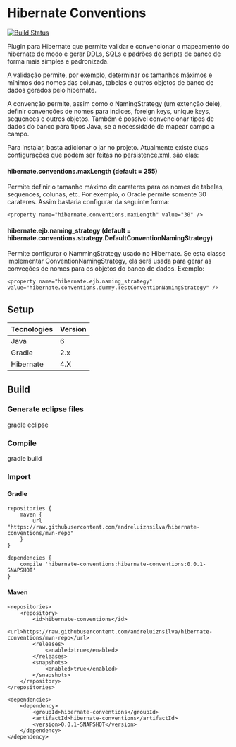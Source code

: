 # Hibernate Conventions

[![Build Status](https://api.shippable.com/projects/540e74613479c5ea8f9e6238/badge?branchName=master)](https://app.shippable.com/projects/540e74613479c5ea8f9e6238/builds/latest)

Plugin para Hibernate que permite validar e convencionar o mapeamento do hibernate de modo e gerar DDLs, SQLs e padrões de scripts de banco de forma mais simples e padronizada.

A validação permite, por exemplo, determinar os tamanhos máximos e mínimos dos nomes das colunas, tabelas e outros objetos de banco de dados gerados pelo hibernate.

A convenção permite, assim como o NamingStrategy (um extenção dele), definir convenções de nomes para indices, foreign keys, unique keys, sequences e outros objetos. Também é possível convencionar tipos de dados do banco para tipos Java, se a necessidade de mapear campo a campo.

Para instalar, basta adicionar o jar no projeto. Atualmente existe duas configurações que podem ser feitas no persistence.xml, são elas:

#### hibernate.conventions.maxLength (default = 255) 
Permite definir o tamanho máximo de carateres para os nomes de tabelas, sequences, colunas, etc. Por exemplo, o Oracle permite somente 30 carateres. Assim bastaria configurar da seguinte forma:

	<property name="hibernate.conventions.maxLength" value="30" />
	
#### hibernate.ejb.naming_strategy (default = hibernate.conventions.strategy.DefaultConventionNamingStrategy)
Permite configurar o NammingStrategy usado no Hibernate. Se esta classe implementar ConventionNamingStrategy, ela será usada para gerar as conveções de nomes para os objetos do banco de dados. Exemplo:

	<property name="hibernate.ejb.naming_strategy" value="hibernate.conventions.dummy.TestConventionNamingStrategy" />

## Setup

Tecnologies       | Version
------------------|--------------------
Java              | 6
Gradle            | 2.x
Hibernate         | 4.X
    
## Build
    
### Generate eclipse files

  gradle eclipse

### Compile

  gradle build

### Import

#### Gradle

    repositories {
        maven {
            url "https://raw.githubusercontent.com/andreluiznsilva/hibernate-conventions/mvn-repo"
        }
    }

    dependencies {
        compile 'hibernate-conventions:hibernate-conventions:0.0.1-SNAPSHOT'       
    }
  
#### Maven

	<repositories>
		<repository>
			<id>hibernate-conventions</id>
			<url>https://raw.githubusercontent.com/andreluiznsilva/hibernate-conventions/mvn-repo</url>
			<releases>
				<enabled>true</enabled>
			</releases>
			<snapshots>
				<enabled>true</enabled>
			</snapshots>
		</repository>
	</repositories>

	<dependencies>
		<dependency>
			<groupId>hibernate-conventions</groupId>
			<artifactId>hibernate-conventions</artifactId>
			<version>0.0.1-SNAPSHOT</version>
		</dependency>
	</dependency>
  
